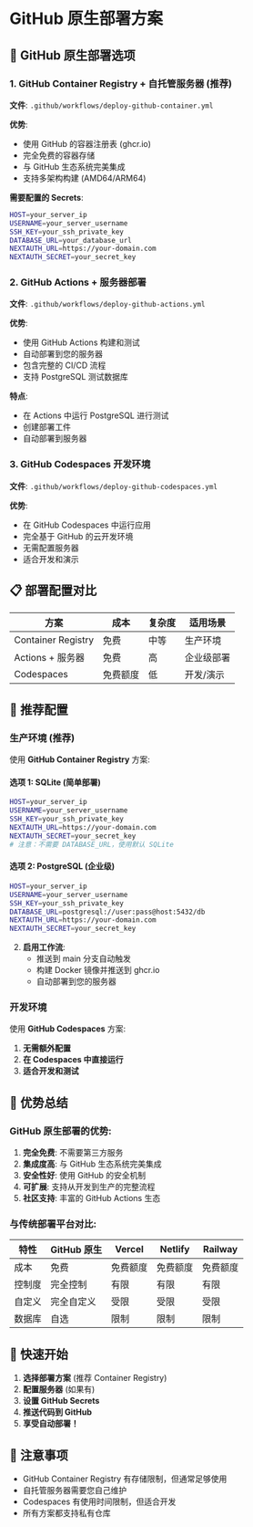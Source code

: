 # GitHub 原生部署方案


## 🚀 GitHub 原生部署选项

### 1. **GitHub Container Registry + 自托管服务器** (推荐)

**文件**: `.github/workflows/deploy-github-container.yml`

**优势**:
- 使用 GitHub 的容器注册表 (ghcr.io)
- 完全免费的容器存储
- 与 GitHub 生态系统完美集成
- 支持多架构构建 (AMD64/ARM64)

**需要配置的 Secrets**:
```bash
HOST=your_server_ip
USERNAME=your_server_username
SSH_KEY=your_ssh_private_key
DATABASE_URL=your_database_url
NEXTAUTH_URL=https://your-domain.com
NEXTAUTH_SECRET=your_secret_key
```

### 2. **GitHub Actions + 服务器部署**

**文件**: `.github/workflows/deploy-github-actions.yml`

**优势**:
- 使用 GitHub Actions 构建和测试
- 自动部署到您的服务器
- 包含完整的 CI/CD 流程
- 支持 PostgreSQL 测试数据库

**特点**:
- 在 Actions 中运行 PostgreSQL 进行测试
- 创建部署工件
- 自动部署到服务器

### 3. **GitHub Codespaces 开发环境**

**文件**: `.github/workflows/deploy-github-codespaces.yml`

**优势**:
- 在 GitHub Codespaces 中运行应用
- 完全基于 GitHub 的云开发环境
- 无需配置服务器
- 适合开发和演示

## 📋 部署配置对比

| 方案 | 成本 | 复杂度 | 适用场景 |
|------|------|--------|----------|
| Container Registry | 免费 | 中等 | 生产环境 |
| Actions + 服务器 | 免费 | 高 | 企业级部署 |
| Codespaces | 免费额度 | 低 | 开发/演示 |

## 🔧 推荐配置

### 生产环境 (推荐)
使用 **GitHub Container Registry** 方案:

#### 选项 1: SQLite (简单部署)
```bash
HOST=your_server_ip
USERNAME=your_server_username  
SSH_KEY=your_ssh_private_key
NEXTAUTH_URL=https://your-domain.com
NEXTAUTH_SECRET=your_secret_key
# 注意：不需要 DATABASE_URL，使用默认 SQLite
```

#### 选项 2: PostgreSQL (企业级)
```bash
HOST=your_server_ip
USERNAME=your_server_username  
SSH_KEY=your_ssh_private_key
DATABASE_URL=postgresql://user:pass@host:5432/db
NEXTAUTH_URL=https://your-domain.com
NEXTAUTH_SECRET=your_secret_key
```

2. **启用工作流**:
   - 推送到 main 分支自动触发
   - 构建 Docker 镜像并推送到 ghcr.io
   - 自动部署到您的服务器

### 开发环境
使用 **GitHub Codespaces** 方案:

1. **无需额外配置**
2. **在 Codespaces 中直接运行**
3. **适合开发和测试**

## 🎯 优势总结

### GitHub 原生部署的优势:

1. **完全免费**: 不需要第三方服务
2. **集成度高**: 与 GitHub 生态系统完美集成
3. **安全性好**: 使用 GitHub 的安全机制
4. **可扩展**: 支持从开发到生产的完整流程
5. **社区支持**: 丰富的 GitHub Actions 生态

### 与传统部署平台对比:

| 特性 | GitHub 原生 | Vercel | Netlify | Railway |
|------|-------------|--------|---------|---------|
| 成本 | 免费 | 免费额度 | 免费额度 | 免费额度 |
| 控制度 | 完全控制 | 有限 | 有限 | 有限 |
| 自定义 | 完全自定义 | 受限 | 受限 | 受限 |
| 数据库 | 自选 | 限制 | 限制 | 限制 |

## 🚀 快速开始

1. **选择部署方案** (推荐 Container Registry)
2. **配置服务器** (如果有)
3. **设置 GitHub Secrets**
4. **推送代码到 GitHub**
5. **享受自动部署！**

## 📝 注意事项

- GitHub Container Registry 有存储限制，但通常足够使用
- 自托管服务器需要您自己维护
- Codespaces 有使用时间限制，但适合开发
- 所有方案都支持私有仓库

